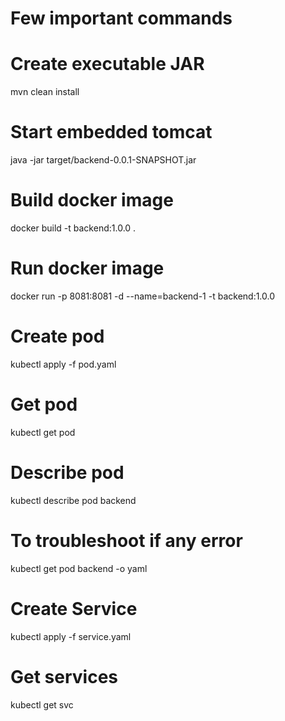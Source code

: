 # Few important commands 
# Create executable JAR
mvn clean install
# Start embedded tomcat
java -jar target/backend-0.0.1-SNAPSHOT.jar
# Build docker image
docker build -t backend:1.0.0 .
# Run docker image
docker run -p 8081:8081 -d --name=backend-1 -t backend:1.0.0
# Create pod
kubectl apply -f pod.yaml
# Get pod
kubectl get pod
# Describe pod
kubectl describe pod backend
# To troubleshoot if any error 
kubectl get pod backend -o yaml
# Create Service
kubectl apply -f service.yaml
# Get services 
kubectl get svc


